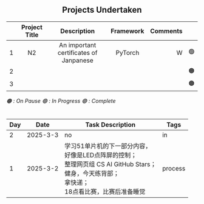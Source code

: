 ## <center>Projects Undertaken

|  |Project Title        | Description                            | Framework     |  Comments | |
|---|:----------------------:|:---------------------------------------------:|:---------------:|----------:|----------|
| 1 | N2 | An important certificates of Janpanese| PyTorch | W |🟢|
| 2 | |  |  |  |🟠|
| 3 | | |  | |🟠|

*🟠 : On Pause
🟢 : In Progress
🟣 : Complete*
<br/><br/>


| Day   | Date      | Task Description   | Tags   |
|-------|-----------|---------------------|--------|
|2|2025-3-3|no|in|
| 1     | 2025-3-2  | 学习51单片机的下一部分内容，<br>好像是LED点阵屏的控制；<br>整理网页组 CS AI GitHub Stars；<br>健身，今天练背部；<br>拿快递；<br>18点看比赛，比赛后准备睡觉  | process |




